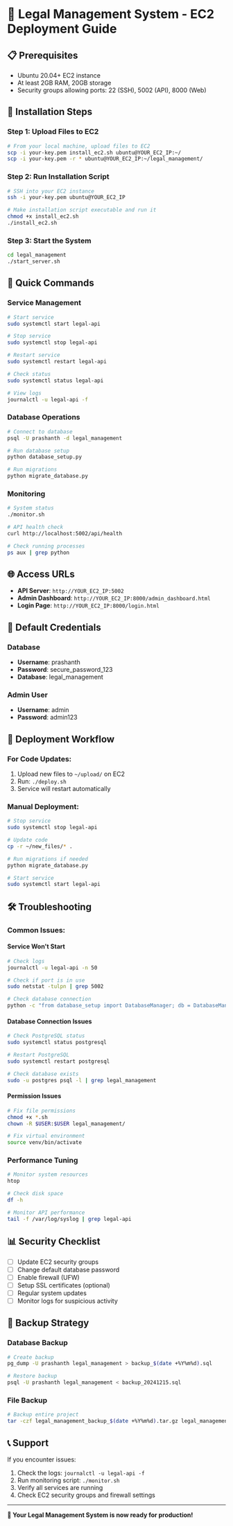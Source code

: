 # 🚀 Legal Management System - EC2 Deployment Guide

## 📋 Prerequisites
- Ubuntu 20.04+ EC2 instance
- At least 2GB RAM, 20GB storage
- Security groups allowing ports: 22 (SSH), 5002 (API), 8000 (Web)

## 🔧 Installation Steps

### Step 1: Upload Files to EC2
```bash
# From your local machine, upload files to EC2
scp -i your-key.pem install_ec2.sh ubuntu@YOUR_EC2_IP:~/
scp -i your-key.pem -r * ubuntu@YOUR_EC2_IP:~/legal_management/
```

### Step 2: Run Installation Script
```bash
# SSH into your EC2 instance
ssh -i your-key.pem ubuntu@YOUR_EC2_IP

# Make installation script executable and run it
chmod +x install_ec2.sh
./install_ec2.sh
```

### Step 3: Start the System
```bash
cd legal_management
./start_server.sh
```

## 🎯 Quick Commands

### Service Management
```bash
# Start service
sudo systemctl start legal-api

# Stop service
sudo systemctl stop legal-api

# Restart service
sudo systemctl restart legal-api

# Check status
sudo systemctl status legal-api

# View logs
journalctl -u legal-api -f
```

### Database Operations
```bash
# Connect to database
psql -U prashanth -d legal_management

# Run database setup
python database_setup.py

# Run migrations
python migrate_database.py
```

### Monitoring
```bash
# System status
./monitor.sh

# API health check
curl http://localhost:5002/api/health

# Check running processes
ps aux | grep python
```

## 🌐 Access URLs

- **API Server**: `http://YOUR_EC2_IP:5002`
- **Admin Dashboard**: `http://YOUR_EC2_IP:8000/admin_dashboard.html`
- **Login Page**: `http://YOUR_EC2_IP:8000/login.html`

## 🔐 Default Credentials

### Database
- **Username**: prashanth
- **Password**: secure_password_123
- **Database**: legal_management

### Admin User
- **Username**: admin
- **Password**: admin123

## 🔄 Deployment Workflow

### For Code Updates:
1. Upload new files to `~/upload/` on EC2
2. Run: `./deploy.sh`
3. Service will restart automatically

### Manual Deployment:
```bash
# Stop service
sudo systemctl stop legal-api

# Update code
cp -r ~/new_files/* .

# Run migrations if needed
python migrate_database.py

# Start service
sudo systemctl start legal-api
```

## 🛠️ Troubleshooting

### Common Issues:

#### Service Won't Start
```bash
# Check logs
journalctl -u legal-api -n 50

# Check if port is in use
sudo netstat -tulpn | grep 5002

# Check database connection
python -c "from database_setup import DatabaseManager; db = DatabaseManager(); print('✅ OK' if db.get_connection() else '❌ Failed')"
```

#### Database Connection Issues
```bash
# Check PostgreSQL status
sudo systemctl status postgresql

# Restart PostgreSQL
sudo systemctl restart postgresql

# Check database exists
sudo -u postgres psql -l | grep legal_management
```

#### Permission Issues
```bash
# Fix file permissions
chmod +x *.sh
chown -R $USER:$USER legal_management/

# Fix virtual environment
source venv/bin/activate
```

### Performance Tuning
```bash
# Monitor system resources
htop

# Check disk space
df -h

# Monitor API performance
tail -f /var/log/syslog | grep legal-api
```

## 📊 Security Checklist

- [ ] Update EC2 security groups
- [ ] Change default database password
- [ ] Enable firewall (UFW)
- [ ] Setup SSL certificates (optional)
- [ ] Regular system updates
- [ ] Monitor logs for suspicious activity

## 🔄 Backup Strategy

### Database Backup
```bash
# Create backup
pg_dump -U prashanth legal_management > backup_$(date +%Y%m%d).sql

# Restore backup
psql -U prashanth legal_management < backup_20241215.sql
```

### File Backup
```bash
# Backup entire project
tar -czf legal_management_backup_$(date +%Y%m%d).tar.gz legal_management/
```

## 📞 Support

If you encounter issues:
1. Check the logs: `journalctl -u legal-api -f`
2. Run monitoring script: `./monitor.sh`
3. Verify all services are running
4. Check EC2 security groups and firewall settings

---

**🎉 Your Legal Management System is now ready for production!**
